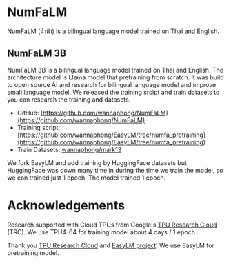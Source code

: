 # NumFaLM
NumFaLM (น้ำฟ้า) is a bilingual language model trained on Thai and English.

## NumFaLM 3B
NumFaLM 3B is a bilingual language model trained on Thai and English. The architecture model is Llama model that pretraining from scratch. It was build to open source AI and research for bilingual language model and improve small language model. We released the training srcipt and train datasets to you can research the training and datasets.

- GitHub: [https://github.com/wannaphong/NumFaLM](https://github.com/wannaphong/NumFaLM)
- Training script: [https://github.com/wannaphong/EasyLM/tree/numfa_pretraining](https://github.com/wannaphong/EasyLM/tree/numfa_pretraining)
- Train Datasets: [wannaphong/mark13](https://huggingface.co/datasets/wannaphong/mark13)


We fork EasyLM and add training by HuggingFace datasets but HuggingFace was down many time in during the time we train the model, so we can trained just 1 epoch. The model trained 1 epoch.

# Acknowledgements

Research supported with Cloud TPUs from Google's [TPU Research Cloud](https://sites.research.google/trc/about/) (TRC). We use TPU4-64 for training model about 4 days / 1 epoch.

Thank you [TPU Research Cloud](https://sites.research.google/trc/about/) and [EasyLM project](https://github.com/young-geng/EasyLM)! We use EasyLM for pretraining model.